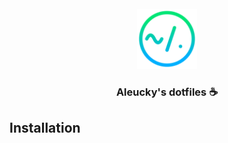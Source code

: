 <br />
<div align="center">
  <img src="./assets/dotfiles-logo.svg" alt="logo"
       width="96" height="96" />

  <h3>Aleucky's dotfiles ☕</h3>
</div>


## Installation

